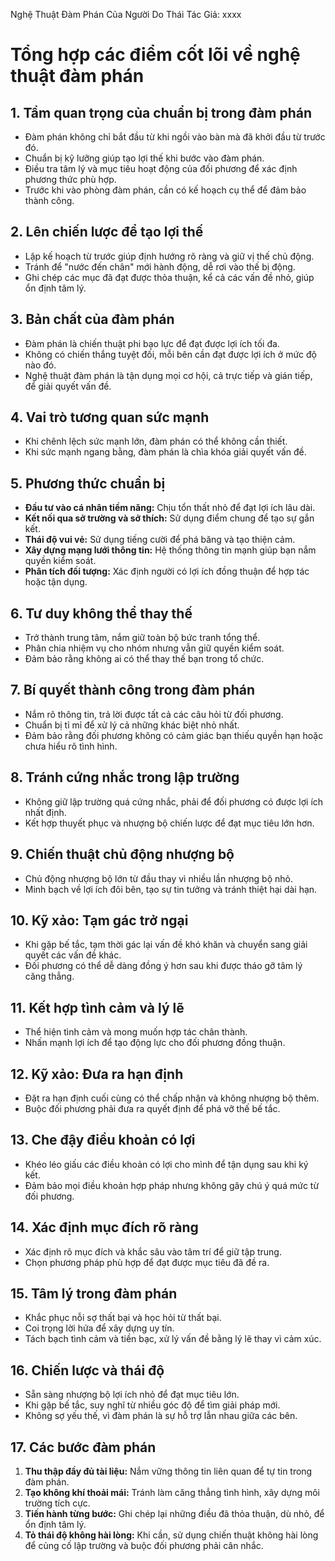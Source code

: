 Nghệ Thuật Đàm Phán Của Người Do Thái
Tác Giả: xxxx
# Tổng hợp các điểm cốt lõi về nghệ thuật đàm phán

## 1. Tầm quan trọng của chuẩn bị trong đàm phán
- Đàm phán không chỉ bắt đầu từ khi ngồi vào bàn mà đã khởi đầu từ trước đó.
- Chuẩn bị kỹ lưỡng giúp tạo lợi thế khi bước vào đàm phán.
- Điều tra tâm lý và mục tiêu hoạt động của đối phương để xác định phương thức phù hợp.
- Trước khi vào phòng đàm phán, cần có kế hoạch cụ thể để đảm bảo thành công.

## 2. Lên chiến lược để tạo lợi thế
- Lập kế hoạch từ trước giúp định hướng rõ ràng và giữ vị thế chủ động.
- Tránh để "nước đến chân" mới hành động, dễ rơi vào thế bị động.
- Ghi chép các mục đã đạt được thỏa thuận, kể cả các vấn đề nhỏ, giúp ổn định tâm lý.

## 3. Bản chất của đàm phán
- Đàm phán là chiến thuật phi bạo lực để đạt được lợi ích tối đa.
- Không có chiến thắng tuyệt đối, mỗi bên cần đạt được lợi ích ở mức độ nào đó.
- Nghệ thuật đàm phán là tận dụng mọi cơ hội, cả trực tiếp và gián tiếp, để giải quyết vấn đề.

## 4. Vai trò tương quan sức mạnh
- Khi chênh lệch sức mạnh lớn, đàm phán có thể không cần thiết.
- Khi sức mạnh ngang bằng, đàm phán là chìa khóa giải quyết vấn đề.

## 5. Phương thức chuẩn bị
- **Đầu tư vào cá nhân tiềm năng:** Chịu tổn thất nhỏ để đạt lợi ích lâu dài.
- **Kết nối qua sở trường và sở thích:** Sử dụng điểm chung để tạo sự gắn kết.
- **Thái độ vui vẻ:** Sử dụng tiếng cười để phá băng và tạo thiện cảm.
- **Xây dựng mạng lưới thông tin:** Hệ thống thông tin mạnh giúp bạn nắm quyền kiểm soát.
- **Phân tích đối tượng:** Xác định người có lợi ích đồng thuận để hợp tác hoặc tận dụng.

## 6. Tư duy không thể thay thế
- Trở thành trung tâm, nắm giữ toàn bộ bức tranh tổng thể.
- Phân chia nhiệm vụ cho nhóm nhưng vẫn giữ quyền kiểm soát.
- Đảm bảo rằng không ai có thể thay thế bạn trong tổ chức.

## 7. Bí quyết thành công trong đàm phán
- Nắm rõ thông tin, trả lời được tất cả các câu hỏi từ đối phương.
- Chuẩn bị tỉ mỉ để xử lý cả những khác biệt nhỏ nhất.
- Đảm bảo rằng đối phương không có cảm giác bạn thiếu quyền hạn hoặc chưa hiểu rõ tình hình.

## 8. Tránh cứng nhắc trong lập trường
- Không giữ lập trường quá cứng nhắc, phải để đối phương có được lợi ích nhất định.
- Kết hợp thuyết phục và nhượng bộ chiến lược để đạt mục tiêu lớn hơn.

## 9. Chiến thuật chủ động nhượng bộ
- Chủ động nhượng bộ lớn từ đầu thay vì nhiều lần nhượng bộ nhỏ.
- Minh bạch về lợi ích đôi bên, tạo sự tin tưởng và tránh thiệt hại dài hạn.

## 10. Kỹ xảo: Tạm gác trở ngại
- Khi gặp bế tắc, tạm thời gác lại vấn đề khó khăn và chuyển sang giải quyết các vấn đề khác.
- Đối phương có thể dễ dàng đồng ý hơn sau khi được tháo gỡ tâm lý căng thẳng.

## 11. Kết hợp tình cảm và lý lẽ
- Thể hiện tình cảm và mong muốn hợp tác chân thành.
- Nhấn mạnh lợi ích để tạo động lực cho đối phương đồng thuận.

## 12. Kỹ xảo: Đưa ra hạn định
- Đặt ra hạn định cuối cùng có thể chấp nhận và không nhượng bộ thêm.
- Buộc đối phương phải đưa ra quyết định để phá vỡ thế bế tắc.

## 13. Che đậy điều khoản có lợi
- Khéo léo giấu các điều khoản có lợi cho mình để tận dụng sau khi ký kết.
- Đảm bảo mọi điều khoản hợp pháp nhưng không gây chú ý quá mức từ đối phương.

## 14. Xác định mục đích rõ ràng
- Xác định rõ mục đích và khắc sâu vào tâm trí để giữ tập trung.
- Chọn phương pháp phù hợp để đạt được mục tiêu đã đề ra.

## 15. Tâm lý trong đàm phán
- Khắc phục nỗi sợ thất bại và học hỏi từ thất bại.
- Coi trọng lời hứa để xây dựng uy tín.
- Tách bạch tình cảm và tiền bạc, xử lý vấn đề bằng lý lẽ thay vì cảm xúc.

## 16. Chiến lược và thái độ
- Sẵn sàng nhượng bộ lợi ích nhỏ để đạt mục tiêu lớn.
- Khi gặp bế tắc, suy nghĩ từ nhiều góc độ để tìm giải pháp mới.
- Không sợ yếu thế, vì đàm phán là sự hỗ trợ lẫn nhau giữa các bên.

## 17. Các bước đàm phán
1. **Thu thập đầy đủ tài liệu:** Nắm vững thông tin liên quan để tự tin trong đàm phán.
2. **Tạo không khí thoải mái:** Tránh làm căng thẳng tình hình, xây dựng môi trường tích cực.
3. **Tiến hành từng bước:** Ghi chép lại những điều đã thỏa thuận, dù nhỏ, để ổn định tâm lý.
4. **Tỏ thái độ không hài lòng:** Khi cần, sử dụng chiến thuật không hài lòng để củng cố lập trường và buộc đối phương phải cân nhắc.
